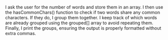 I ask the user for the number of words and store them in an array. I then use the hasCommonChars() function to check if two words share any common characters. If they do, I group them together. I keep track of which words are already grouped using the grouped[] array to avoid repeating them. Finally, I print the groups, ensuring the output is properly formatted without extra commas.